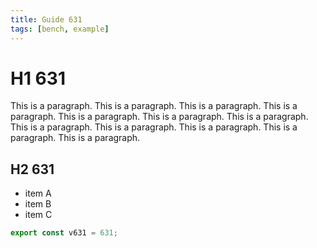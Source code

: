```yaml
---
title: Guide 631
tags: [bench, example]
---
```


# H1 631

This is a paragraph. This is a paragraph. This is a paragraph. This is a paragraph. This is a paragraph. This is a paragraph. This is a paragraph. This is a paragraph. This is a paragraph. This is a paragraph. This is a paragraph. This is a paragraph. 

## H2 631

- item A
- item B
- item C

```ts
export const v631 = 631;
```